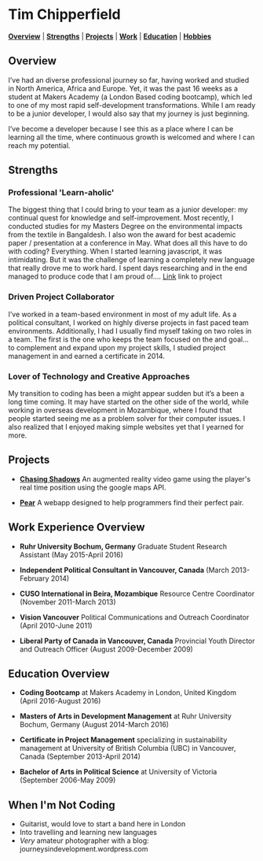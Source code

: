 # Tim Chipperfield

[**Overview**](#overview) |
[**Strengths**](#strengths) |
[**Projects**](#projects) |
[**Work**](#work) |
[**Education**](#education) |
[**Hobbies**](#play)

## <a name="overview"> Overview</a>

I’ve had an diverse professional journey so far, having worked and studied in North America, Africa and Europe.  Yet, it was the past 16 weeks as a student at Makers Academy (a London Based coding bootcamp), which led to one of my most rapid self-development transformations.  While I am ready to be a junior developer, I would also say that my journey is just beginning.

I’ve become a developer because I see this as a place where I can be learning all the time, where continuous growth is welcomed and where I can reach my potential.

## <a name="strengths"> Strengths</a>

### Professional 'Learn-aholic'

The biggest thing that I could bring to your team as a junior developer: my continual quest for knowledge and self-improvement. Most recently, I conducted studies for my Masters Degree on the environmental impacts from the textile in Bangaldesh. I also won the award for best academic paper / presentation at a conference in May. What does all this have to do with coding? Everything. When I started learning javascript, it was intimidating. But it was the challenge of  learning a completely new language that really drove me to work hard. I spent days researching and in the end managed to produce code that I am proud of.... [Link](http://) link to project

### Driven Project Collaborator

I’ve worked in a team-based environment in most of my adult life. As a political consultant, I worked on highly diverse projects in fast paced team environments. Additionally, I had I usually find myself taking on two roles in a team. The first is the one who keeps the team focused on the and goal… to complement and expand upon my project skills, I studied project management in and earned a certificate in 2014.

### Lover of Technology and Creative Approaches

My transition to coding has been a might appear sudden but it’s a been a long time coming. It may have started on the other side of the world, while working in overseas development in Mozambique, where I found that people started seeing me as a problem solver for their computer issues. I also realized that I enjoyed making simple websites yet that I yearned for more.

## <a name="projects"> Projects</a>

* [**Chasing Shadows**](#chasing_shadows)
An augmented reality video game using the player's real time position using the google maps API.

* [**Pear**](#pear)
A webapp designed to help programmers find their perfect pair.



## <a name="work"> Work Experience Overview</a>

* **Ruhr University Bochum, Germany** Graduate Student Research Assistant (May 2015-April 2016)

* **Independent Political Consultant in Vancouver, Canada** (March 2013-February 2014)

* **CUSO International in Beira, Mozambique** Resource Centre Coordinator (November 2011-March 2013)

* **Vision Vancouver** Political Communications and Outreach Coordinator (April 2010-June 2011)

* **Liberal Party of Canada in Vancouver, Canada** Provincial Youth Director and Outreach Officer (August 2009-December 2009)

## <a name="education"> Education Overview</a>

* **Coding Bootcamp** at Makers Academy in London, United Kingdom (April 2016-August 2016)

* **Masters of Arts in Development Management** at Ruhr University Bochum, Germany (August 2014-March 2016)

* **Certificate in Project Management** specializing in sustainability management at University of British Columbia (UBC) in Vancouver, Canada (September 2013-April 2014)

* **Bachelor of Arts in Political Science** at University of Victoria (September 2006-May 2009)

## <a name="play"> When I'm Not Coding</a>

* Guitarist, would love to start a band here in London
* Into travelling and learning new languages
* *Very* amateur photographer with a blog: journeysindevelopment.wordpress.com
